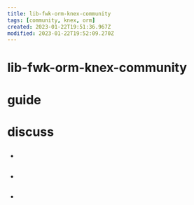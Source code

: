 ```yaml
---
title: lib-fwk-orm-knex-community
tags: [community, knex, orm]
created: 2023-01-22T19:51:36.967Z
modified: 2023-01-22T19:52:09.270Z
---
```


# lib-fwk-orm-knex-community

# guide

# discuss
- ## 

- ## 

- ## 
